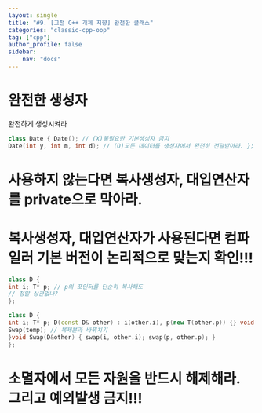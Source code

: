 ```yaml
---
layout: single
title: "#9. [고전 C++ 개체 지향] 완전한 클래스"
categories: "classic-cpp-oop"
tag: ["cpp"]
author_profile: false
sidebar: 
    nav: "docs"
---
```



# 완전한 생성자

완전하게 생성시켜라

```cpp
class Date { Date(); // (X)불필요한 기본생성자 금지
Date(int y, int m, int d); // (O)모든 데이터를 생성자에서 완전히 전달받아라. }; 
```
# 사용하지 않는다면 복사생성자, 대입연산자를 private으로 막아라.

# 복사생성자, 대입연산자가 사용된다면 컴파일러 기본 버전이 논리적으로 맞는지 확인!!!

```cpp
class D {
int i; T* p; // p의 포인터를 단순히 복사해도
// 정말 상관없나?
};
```



```cpp
class D {
int i; T* p; D(const D& other) : i(other.i), p(new T(other.p)) {} void operator =(const D& other) { D temp(other); // 복제본
Swap(temp); // 복제본과 바꿔치기
}void Swap(D&other) { swap(i, other.i); swap(p, other.p); }
};
``````
# 소멸자에서 모든 자원을 반드시 해제해라. 그리고 예외발생 금지!!!


